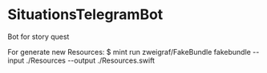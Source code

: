# SituationsTelegramBot

Bot for story quest

For generate new Resources:
$ mint run zweigraf/FakeBundle fakebundle --input ./Resources --output ./Resources.swift
